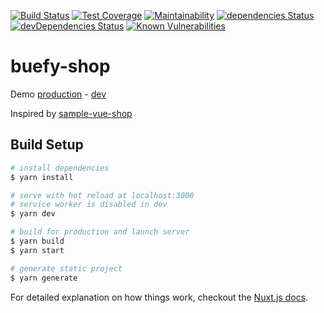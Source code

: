 [![Build Status](https://img.shields.io/circleci/project/github/14nrv/buefy-shop/master.svg "Build Status")](https://circleci.com/gh/14nrv/buefy-shop/tree/master)
[![Test Coverage](https://api.codeclimate.com/v1/badges/7b17e6d369ffa56c3c46/test_coverage)](https://codeclimate.com/github/14nrv/buefy-shop/test_coverage)
[![Maintainability](https://api.codeclimate.com/v1/badges/7b17e6d369ffa56c3c46/maintainability)](https://codeclimate.com/github/14nrv/buefy-shop/maintainability)
[![dependencies Status](https://david-dm.org/14nrv/buefy-shop/status.svg)](https://david-dm.org/14nrv/buefy-shop)
[![devDependencies Status](https://david-dm.org/14nrv/buefy-shop/dev-status.svg)](https://david-dm.org/14nrv/buefy-shop?type=dev)
[![Known Vulnerabilities](https://snyk.io/test/github/14nrv/buefy-shop/badge.svg?targetFile=package.json)](https://snyk.io/test/github/14nrv/buefy-shop?targetFile=package.json)

# buefy-shop

Demo [production](https://buefy-shop.now.sh) - [dev](https://buefy-shop-dev.now.sh)

Inspired by [sample-vue-shop](https://github.com/sdras/sample-vue-shop)

## Build Setup

``` bash
# install dependencies
$ yarn install

# serve with hot reload at localhost:3000
# service worker is disabled in dev
$ yarn dev

# build for production and launch server
$ yarn build
$ yarn start

# generate static project
$ yarn generate
```

For detailed explanation on how things work, checkout the [Nuxt.js docs](https://github.com/nuxt/nuxt.js).
